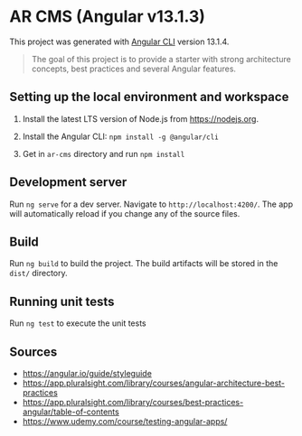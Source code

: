 # AR CMS (Angular v13.1.3)

This project was generated with [Angular CLI](https://github.com/angular/angular-cli) version 13.1.4.

> The goal of this project is to provide a starter with strong architecture concepts, best practices and several Angular features.

## Setting up the local environment and workspace

1. Install the latest LTS version of Node.js from https://nodejs.org.

1. Install the Angular CLI: `npm install -g @angular/cli`

1. Get in `ar-cms` directory and run `npm install`

## Development server

Run `ng serve` for a dev server. Navigate to `http://localhost:4200/`. The app will automatically reload if you change any of the source files.

## Build

Run `ng build` to build the project. The build artifacts will be stored in the `dist/` directory.

## Running unit tests

Run `ng test` to execute the unit tests 

## Sources

* https://angular.io/guide/styleguide
* https://app.pluralsight.com/library/courses/angular-architecture-best-practices
* https://app.pluralsight.com/library/courses/best-practices-angular/table-of-contents
* https://www.udemy.com/course/testing-angular-apps/
